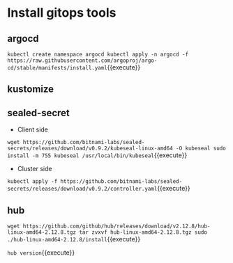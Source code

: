 # Install gitops tools

## argocd

`kubectl create namespace argocd
kubectl apply -n argocd -f https://raw.githubusercontent.com/argoproj/argo-cd/stable/manifests/install.yaml`{{execute}}

## kustomize

## sealed-secret

- Client side

`wget https://github.com/bitnami-labs/sealed-secrets/releases/download/v0.9.2/kubeseal-linux-amd64 -O kubeseal
sudo install -m 755 kubeseal /usr/local/bin/kubeseal`{{execute}}

- Cluster side

`kubectl apply -f https://github.com/bitnami-labs/sealed-secrets/releases/download/v0.9.2/controller.yaml`{{execute}}

## hub

`wget https://github.com/github/hub/releases/download/v2.12.8/hub-linux-amd64-2.12.8.tgz
tar zvxvf hub-linux-amd64-2.12.8.tgz
sudo ./hub-linux-amd64-2.12.8/install`{{execute}}

`hub version`{{execute}}
